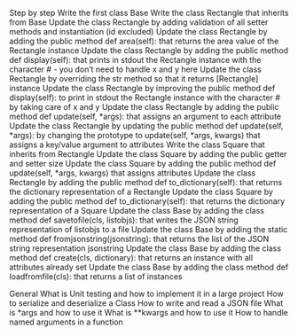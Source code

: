 Step by step Write the first class Base Write the class Rectangle that inherits from Base Update the class Rectangle by adding validation of all setter methods and instantiation (id excluded) Update the class Rectangle by adding the public method def area(self): that returns the area value of the Rectangle instance Update the class Rectangle by adding the public method def display(self): that prints in stdout the Rectangle instance with the character # - you don’t need to handle x and y here Update the class Rectangle by overriding the str method so that it returns [Rectangle] instance Update the class Rectangle by improving the public method def display(self): to print in stdout the Rectangle instance with the character # by taking care of x and y Update the class Rectangle by adding the public method def update(self, *args): that assigns an argument to each attribute Update the class Rectangle by updating the public method def update(self, *args): by changing the prototype to update(self, *args, kwargs) that assigns a key/value argument to attributes Write the class Square that inherits from Rectangle Update the class Square by adding the public getter and setter size Update the class Square by adding the public method def update(self, *args, kwargs) that assigns attributes Update the class Rectangle by adding the public method def to_dictionary(self): that returns the dictionary representation of a Rectangle Update the class Square by adding the public method def to_dictionary(self): that returns the dictionary representation of a Square Update the class Base by adding the class method def savetofile(cls, listobjs): that writes the JSON string representation of listobjs to a file Update the class Base by adding the static method def fromjsonstring(jsonstring): that returns the list of the JSON string representation jsonstring Update the class Base by adding the class method def create(cls, dictionary): that returns an instance with all attributes already set Update the class Base by adding the class method def loadfromfile(cls): that returns a list of instances

General What is Unit testing and how to implement it in a large project How to serialize and deserialize a Class How to write and read a JSON file What is *args and how to use it What is **kwargs and how to use it How to handle named arguments in a function
